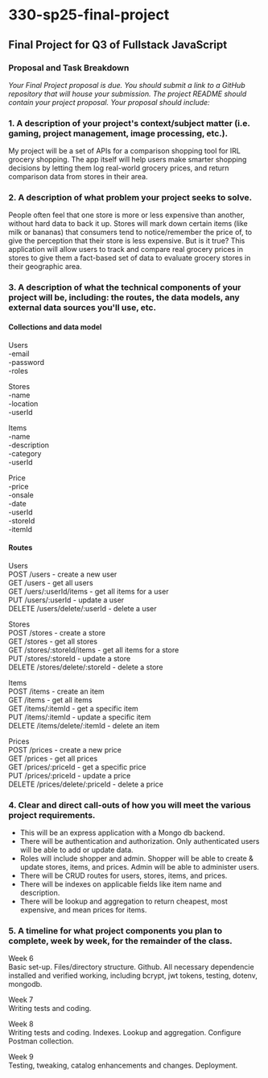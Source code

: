 # 330-sp25-final-project

## Final Project for Q3 of Fullstack JavaScript

### Proposal and Task Breakdown
*Your Final Project proposal is due. You should submit a link to a GitHub repository that will house your submission. The project README should contain your project proposal. Your proposal should include:*

### 1. A description of your project's context/subject matter (i.e. gaming, project management, image processing, etc.).
My project will be a set of APIs for a comparison shopping tool for IRL grocery shopping. The app itself will help users make smarter shopping decisions by letting them log real-world grocery prices, and return comparison data from stores in their area.

### 2. A description of what problem your project seeks to solve.
People often feel that one store is more or less expensive than another, without hard data to back it up. Stores will  mark down certain items (like milk or bananas) that consumers tend to notice/remember the price of, to give the perception that their store is less expensive. But is it true? This application will allow users to track and compare real grocery prices in stores to give them a fact-based set of data to evaluate grocery stores in their geographic area.

### 3. A description of what the technical components of your project will be, including: the routes, the data models, any external data sources you'll use, etc.

#### Collections and data model

Users  
-email  
-password  
-roles  

Stores  
-name  
-location  
-userId  

Items  
-name  
-description  
-category  
-userId  

Price  
-price  
-onsale  
-date  
-userId  
-storeId  
-itemId  

#### Routes  

Users  
POST /users - create a new user  
GET /users - get all users  
GET /uers/:userId/items - get all items for a user  
PUT /users/:userId - update a user   
DELETE /users/delete/:userId - delete a user  

Stores  
POST /stores - create a store  
GET /stores - get all stores  
GET /stores/:storeId/items - get all items for a store  
PUT /stores/:storeId - update a store  
DELETE /stores/delete/:storeId - delete a store   

Items  
POST /items - create an item  
GET /items - get all items  
GET /items/:itemId - get a specific item  
PUT /items/:itemId - update a specific item  
DELETE /items/delete/:itemId - delete an item   

Prices  
POST /prices - create a new price  
GET /prices - get all prices  
GET /prices/:priceId - get a specific price  
PUT /prices/:priceId - update a price   
DELETE /prices/delete/:priceId - delete a price  

### 4. Clear and direct call-outs of how you will meet the various project requirements.

- This will be an express application with a Mongo db backend.
- There will be authentication and authorization. Only authenticated users will be able to add or update data.
- Roles will include shopper and admin. Shopper will be able to create & update stores, items, and prices. Admin will be able to administer users.
- There will be CRUD routes for users, stores, items, and prices.
- There will be indexes on applicable fields like item name and description.
- There will be lookup and aggregation to return cheapest, most expensive, and mean prices for items.

### 5. A timeline for what project components you plan to complete, week by week, for the remainder of the class. 

Week 6  
Basic set-up. Files/directory structure. Github. All necessary dependencie installed and verified working, including bcrypt, jwt tokens, testing, dotenv, mongodb.  

Week 7  
Writing tests and coding.  

Week 8  
Writing tests and coding. Indexes. Lookup and aggregation. Configure Postman collection.  

Week 9  
Testing, tweaking, catalog enhancements and changes. Deployment.  